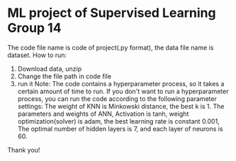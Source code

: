 # ML project of Supervised Learning Group 14
The code file name is code of project(.py format), the data file name is dataset. 
How to run:
1. Download data, unzip
2. Change the file path in code file
3. run it 
Note:
The code contains a hyperparameter process, so it takes a certain amount of time to run. If you don't want to run a hyperparameter process, you can run the code according to the following parameter settings:
The weight of KNN is Minkowski distance, the best k is 1. 
The  parameters and weights of ANN, Activation is tanh, weight optimization(solver) is adam, the best learning rate is constant 0.001, The optimal number of hidden layers is 7, and each layer of neurons is 60.

Thank you! 
